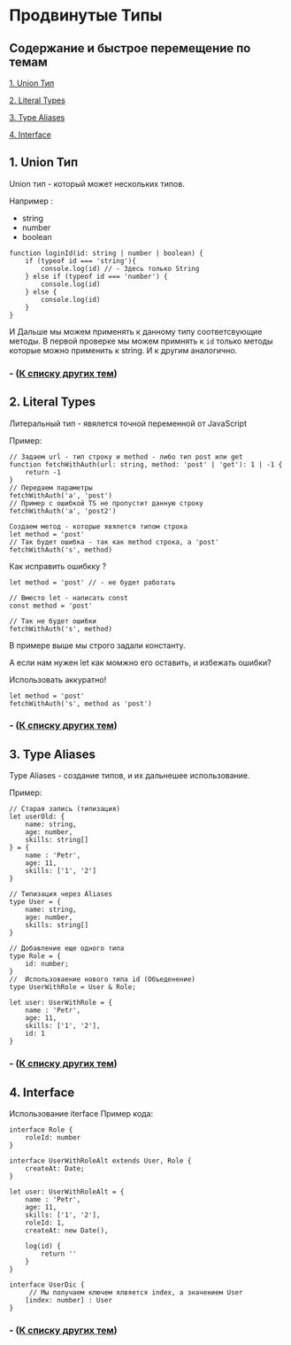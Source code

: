 # Продвинутые Типы

## Содержание и быстрое перемещение по темам <a name="start">

[1. Union Тип ](#Union_Тип)

[2. Literal Types ](#Literal_Types)

[3. Type Aliases ](#Type_Aliases)

[4. Interface ](#4)

## 1. Union Тип <a name="Union_Тип"></a> 
Union тип - который может нескольких типов.

Например : 
- string 
- number 
- boolean 

```
function loginId(id: string | number | boolean) {
    if (typeof id === 'string'){
        console.log(id) // - Здесь только String
    } else if (typeof id === 'number') {
        console.log(id)
    } else {
        console.log(id)
    }
}
```
И Дальше мы можем применять к данному типу соответсвующие методы. 
В первой проверке мы можем примнять к `id` только методы которые можно применить к string. 
И к другим аналогично. 

### - ([К списку других тем](#start)) 

## 2. Literal Types <a name="Literal_Types"></a> 
Литеральный тип - явялется точной переменной от JavaScript

Пример: 

```
// Задаем url - тип строку и method - либо тип post или get 
function fetchWithAuth(url: string, method: 'post' | 'get'): 1 | -1 {
    return -1
}
// Передаем параметры
fetchWithAuth('a', 'post')
// Пример с ошибкой TS не пропустит данную строку
fetchWithAuth('a', 'post2')
```

```
Создаем метод - которые явялется типом строка
let method = 'post'
// Так будет ошибка - так как method строка, а 'post'
fetchWithAuth('s', method)
```
Как исправить ошибкку ? 
```
let method = 'post' // - не будет работать 

// Вместо let - написать const 
const method = 'post'

// Так не будет ошибки 
fetchWithAuth('s', method)
```
В примере выше мы строго задали константу.

А если нам нужен let как момжно его оставить, и избежать ошибки? 

Использовать аккуратно!

```
let method = 'post'
fetchWithAuth('s', method as 'post')
```
### - ([К списку других тем](#start)) 

## 3. Type Aliases  <a name="Type_Aliases"></a> 

Type Aliases -  создание типов, и их дальнешее использование.

Пример:

```
// Старая запись (типизация)
let userOld: {
    name: string,
    age: number,
    skills: string[]
} = {
    name : 'Petr',
    age: 11,
    skills: ['1', '2']
}

// Типизация через Aliases
type User = {
    name: string,
    age: number,
    skills: string[]
}

// Добавление еще одного типа
type Role = {
    id: number;
}
//  Использоваение нового типа id (Объеденение)
type UserWithRole = User & Role;

let user: UserWithRole = {
    name : 'Petr',
    age: 11,
    skills: ['1', '2'],
    id: 1
}
```

### - ([К списку других тем](#start)) 

## 4. Interface <a name="4"></a> 

Использование iterface
Пример кода:
```
interface Role {
    roleId: number
}

interface UserWithRoleAlt extends User, Role {
    createAt: Date;
}

let user: UserWithRoleAlt = {
    name : 'Petr',
    age: 11,
    skills: ['1', '2'],
    roleId: 1,
    createAt: new Date(),

    log(id) {
        return ''
    }
}

interface UserDic {
     // Мы получаем ключем ялвяется index, а значением User
    [index: number] : User
}
```

### - ([К списку других тем](#start)) 